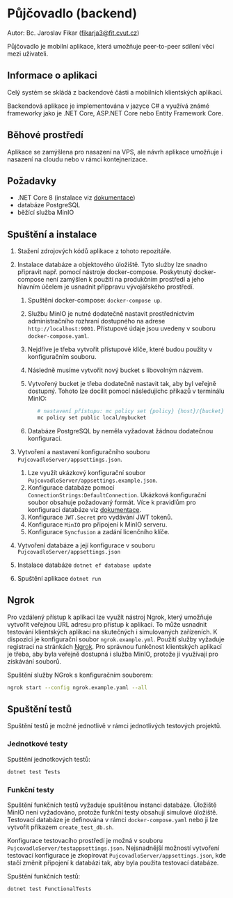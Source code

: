 # Půjčovadlo (backend)
Autor: Bc. Jaroslav Fikar (fikarja3@fit.cvut.cz)

Půjčovadlo je mobilní aplikace, která umožňuje peer-to-peer sdílení věcí mezi uživateli.

## Informace o aplikaci
Celý systém se skládá z backendové části a mobilních klientských aplikací.

Backendová aplikace je implementována v jazyce C# a využívá známé frameworky jako je .NET Core, ASP.NET Core nebo Entity Framework Core.

## Běhové prostředí
Aplikace se zamýšlena pro nasazení na VPS, ale návrh aplikace umožňuje i nasazení na cloudu nebo v rámci kontejnerizace.

## Požadavky
- .NET Core 8 (instalace viz [dokumentace](https://learn.microsoft.com/en-us/dotnet/core/install))
- databáze PostgreSQL
- běžící služba MinIO

## Spuštění a instalace
1. Stažení zdrojových kódů aplikace z tohoto repozitáře.
1. Instalace databáze a objektového úložiště. Tyto služby lze snadno připravit např. pomocí nástroje docker-compose. 
Poskytnutý docker-compose není zamýšlen k použití na produkčním prostředí a jeho hlavním účelem je usnadnit příppravu vývojářského prostředí.
   1. Spuštění docker-compose: `docker-compose up`.
   1. Službu MinIO je nutné dodatečně nastavit prostřednictvím administračního rozhraní dostupného na adrese `http://localhost:9001`. Přístupové údaje jsou uvedeny v souboru `docker-compose.yaml`.
   1. Nejdříve je třeba vytvořit přístupové klíče, které budou použity v konfiguračním souboru.
   1. Následně musíme vytvořit nový bucket s libovolným názvem.
   1. Vytvořený bucket je třeba dodatečně nastavit tak, aby byl veřejně dostupný. Tohoto lze docílit pomocí následujíchc příkazů v terminálu MinIO:
         
      ```bash
         # nastavení přístupu: mc policy set {policy} {host}/{bucket}
         mc policy set public local/mybucket
      ```
   1. Databáze PostgreSQL by neměla vyžadovat žádnou dodatečnou konfiguraci.
      
1. Vytvoření a nastavení konfiguračního souboru `PujcovadloServer/appsettings.json`.
   1. Lze využít ukázkový konfigurační soubor `PujcovadloServer/appsettings.example.json`.
   1. Konfigurace databáze pomocí `ConnectionStrings:DefaultConnection`. Ukázková konfigurační soubor obsahuje požadovaný formát.
   Více k pravidlům pro konfiguraci databáze viz [dokumentace](https://learn.microsoft.com/en-us/ef/core/miscellaneous/connection-strings).
   1. Konfigurace `JWT.Secret` pro vydávání JWT tokenů.
   1. Konfigurace `MinIO` pro připojení k MinIO serveru.
   1. Konfigurace `Syncfusion` a zadání licenčního klíče. 
   
1. Vytvoření databáze a její konfigurace v souboru `PujcovadloServer/appsettings.json`
1. Instalace databáze `dotnet ef database update`
1. Spuštění aplikace `dotnet run`

## Ngrok
Pro vzdálený přístup k aplikaci lze využít nástroj Ngrok, který umožňuje vytvořit veřejnou URL adresu pro přístup k aplikaci. 
To může usnadnit testování klientských aplikací na skutečných i simulovaných zařízeních.
K dispozici je konfigurační soubor `ngrok.example.yml`. Použití služby vyžaduje registraci na stránkách [Ngrok](https://ngrok.com/).
Pro správnou funkčnost klientských aplikací je třeba, aby byla veřejně dostupná i služba MinIO, protože ji využívají pro získávání souborů.

Spuštění služby NGrok s konfiguračním souborem:
```bash
ngrok start --config ngrok.example.yaml --all
```

## Spuštění testů
Spuštění testů je možné jednotlivě v rámci jednotlivých testových projektů.

### Jednotkové testy
Spuštění jednotkových testů:
```bash
dotnet test Tests
```

### Funkční testy
Spuštění funkčních testů vyžaduje spuštěnou instanci databáze. 
Úložiště MinIO není vyžadováno, protože funkční testy obsahují simulové úložiště.
Testovací databáze je definována v rámci `docker-compose.yaml` nebo ji lze vytvořit příkazem `create_test_db.sh`.

Konfigurace testovacího prostředí je možná v souboru `PujcovadloServer/testappsettings.json`. 
Nejsnadnější možností vytvoření testovací konfigurace je zkopírovat `PujcovadloServer/appsettings.json`, kde stačí změnit připojení k databázi tak, aby byla použita testovací databáze.

Spuštění funkčních testů:
```bash
dotnet test FunctionalTests
```
